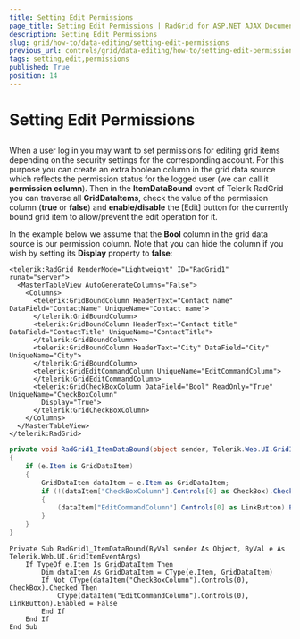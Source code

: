 ```yaml
---
title: Setting Edit Permissions
page_title: Setting Edit Permissions | RadGrid for ASP.NET AJAX Documentation
description: Setting Edit Permissions
slug: grid/how-to/data-editing/setting-edit-permissions
previous_url: controls/grid/data-editing/how-to/setting-edit-permissions
tags: setting,edit,permissions
published: True
position: 14
---
```


# Setting Edit Permissions



##

When a user log in you may want to set permissions for editing grid items depending on the security settings for the corresponding account. For this purpose you can create an extra boolean column in the grid data source which reflects the permission status for the logged user (we can call it **permission column**). Then in the **ItemDataBound** event of Telerik RadGrid you can traverse all **GridDataItems**, check the value of the permission column (**true** or **false**) and **enable/disable** the [Edit] button for the currently bound grid item to allow/prevent the edit operation for it.

In the example below we assume that the **Bool** column in the grid data source is our permission column. Note that you can hide the column if you wish by setting its **Display** property to **false**:



````ASP.NET
<telerik:RadGrid RenderMode="Lightweight" ID="RadGrid1" runat="server">
  <MasterTableView AutoGenerateColumns="False">
    <Columns>
      <telerik:GridBoundColumn HeaderText="Contact name" DataField="ContactName" UniqueName="Contact name">
      </telerik:GridBoundColumn>
      <telerik:GridBoundColumn HeaderText="Contact title" DataField="ContactTitle" UniqueName="ContactTitle">
      </telerik:GridBoundColumn>
      <telerik:GridBoundColumn HeaderText="City" DataField="City" UniqueName="City">
      </telerik:GridBoundColumn>
      <telerik:GridEditCommandColumn UniqueName="EditCommandColumn">
      </telerik:GridEditCommandColumn>
      <telerik:GridCheckBoxColumn DataField="Bool" ReadOnly="True" UniqueName="CheckBoxColumn"
        Display="True">
      </telerik:GridCheckBoxColumn>
    </Columns>
  </MasterTableView>
</telerik:RadGrid>
````
````C#
private void RadGrid1_ItemDataBound(object sender, Telerik.Web.UI.GridItemEventArgs e)
{
    if (e.Item is GridDataItem)
    {
        GridDataItem dataItem = e.Item as GridDataItem;
        if (!(dataItem["CheckBoxColumn"].Controls[0] as CheckBox).Checked)
        {
            (dataItem["EditCommandColumn"].Controls[0] as LinkButton).Enabled = false;
        }
    }
}
````
````VB
Private Sub RadGrid1_ItemDataBound(ByVal sender As Object, ByVal e As Telerik.Web.UI.GridItemEventArgs)
    If TypeOf e.Item Is GridDataItem Then
        Dim dataItem As GridDataItem = CType(e.Item, GridDataItem)
        If Not CType(dataItem("CheckBoxColumn").Controls(0), CheckBox).Checked Then
            CType(dataItem("EditCommandColumn").Controls(0), LinkButton).Enabled = False
        End If
    End If
End Sub
````


